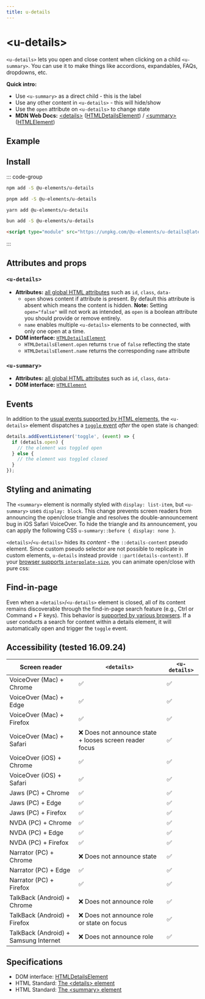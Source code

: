 ```yaml
---
title: u-details
---
```

<script setup>
import { data } from '../filesize.data.ts'
</script>

# &lt;u-details&gt; <mark data-badge="HTML"></mark>
`<u-details>` lets you open and close content when clicking on a child `<u-summary>`.
You can use it to make things like accordions, expandables, FAQs, dropdowns, etc.

**Quick intro:**
- Use `<u-summary>` as a direct child - this is the label
- Use any other content in `<u-details>` - this will hide/show
- Use the `open` attribute on `<u-details>` to change state
- **MDN Web Docs:** [&lt;details&gt;](https://developer.mozilla.org/en-US/docs/Web/HTML/Element/details) ([HTMLDetailsElement](https://developer.mozilla.org/en-US/docs/Web/API/HTMLDetailsElement)) /
[&lt;summary&gt;](https://developer.mozilla.org/en-US/docs/Web/HTML/Element/summary) ([HTMLElement](https://developer.mozilla.org/en-US/docs/Web/API/HTMLElement))

## Example
<Sandbox label="u-details code example" />
<pre hidden>
&lt;u-details&gt;
  &lt;u-summary&gt;Details&lt;/u-summary&gt;
  Something small enough to escape casual notice.
&lt;/u-details&gt;
</pre>

## Install <mark :data-badge="data['u-details']"></mark>

::: code-group

```bash [NPM]
npm add -S @u-elements/u-details
```

```bash [PNPM]
pnpm add -S @u-elements/u-details
```

```bash [Yarn]
yarn add @u-elements/u-details
```

```bash [Bun]
bun add -S @u-elements/u-details
```

```html [CDN]
<script type="module" src="https://unpkg.com/@u-elements/u-details@latest/dist/u-details.js"></script>
```
:::

## Attributes and props

### `<u-details>`

- **Attributes:** [all global HTML attributes](https://developer.mozilla.org/en-US/docs/Web/HTML/Global_attributes) such as `id`, `class`, `data-`
  - `open` shows content if attribute is present. By default this attribute is absent which means the content is hidden. **Note:** Setting `open="false"` will not work as intended, as `open` is a boolean attribute you should provide or remove entirely.
  - `name` enables multiple `<u-details>` elements to be connected, with only one open at a time.
- **DOM interface:** [`HTMLDetailsElement`](https://developer.mozilla.org/en-US/docs/Web/API/HTMLDetailsElement)
  - `HTMLDetailsElement.open` returns `true` of `false` reflecting the state
  - `HTMLDetailsElement.name` returns the corresponding `name` attribute

### `<u-summary>`

- **Attributes:** [all global HTML attributes](https://developer.mozilla.org/en-US/docs/Web/HTML/Global_attributes) such as `id`, `class`, `data-`
- **DOM interface:** [`HTMLElement`](https://developer.mozilla.org/en-US/docs/Web/API/HTMLElement)

## Events

In addition to the [usual events supported by HTML elements](https://developer.mozilla.org/en-US/docs/Web/API/Element#events), the `<u-details>` element dispatches a [`toggle` event](https://developer.mozilla.org/en-US/docs/Web/API/HTMLDetailsElement/toggle_event) _after_ the open state is changed:

```js
details.addEventListener('toggle', (event) => {
  if (details.open) {
    // the element was toggled open
  } else {
    // the element was toggled closed
  }
});
```

## Styling and animating

The `<summary>` element is normally styled with `display: list-item`, but `<u-summary>` uses `display: block`. This change prevents screen readers from announcing the open/close triangle and resolves the double-announcement bug in iOS Safari VoiceOver. To hide the triangle and its announcement, you can apply the following CSS `u-summary::before { display: none }`.

`<details>`/`<u-details>` hides its *content* - the `::details-content` pseudo element. Since custom pseudo selector are not
possible to replicate in custom elements, `u-details` instead provide `::part(details-content)`.
If your [browser supports `interpolate-size`](https://caniuse.com/mdn-css_properties_interpolate-size), you can animate open/close with pure css:

<Sandbox label="u-details styling example" />
<pre hidden>
&lt;u-details class="animate"&gt;
  &lt;u-summary&gt;Details animating if supported&lt;/u-summary&gt;
  Lorem ipsum dolor sit amet, consectetur adipiscing elit. Praesent interdum diam quis eros sollicitudin, et scelerisque arcu malesuada. Nunc pellentesque eleifend nulla a convallis.
&lt;/u-details&gt;
&lt;style&gt;
  .animate{
    @media (prefers-reduced-motion: no-preference) {
      interpolate-size: allow-keywords;
    }

    &amp;::part(details-content) {
      block-size: 0;
      overflow-y: clip; 
      transition: content-visibility 500ms allow-discrete,
                  height 500ms;
    }
    
    &amp;[open]::part(details-content) {
      height: auto;
    }
  }
&lt;/style&gt;
</pre>

## Find-in-page
Even when a `<details>`/`<u-details>` element is closed, all of its content remains discoverable through the find-in-page search feature (e.g., Ctrl or Command + F keys). This behavior is [supported by various browsers](https://caniuse.com/mdn-html_global_attributes_hidden_until-found_value). If a user conducts a search for content within a details element, it will automatically open and trigger the `toggle` event.

## Accessibility (tested 16.09.24)

| Screen reader | `<details>` | `<u-details>` |
| --- | --- | --- |
| VoiceOver (Mac) + Chrome | :white_check_mark: | :white_check_mark: |
| VoiceOver (Mac) + Edge | :white_check_mark: | :white_check_mark: |
| VoiceOver (Mac) + Firefox | :white_check_mark: | :white_check_mark: |
| VoiceOver (Mac) + Safari | :x: Does not announce state + looses screen reader focus | :white_check_mark: |
| VoiceOver (iOS) + Chrome | :white_check_mark: | :white_check_mark: |
| VoiceOver (iOS) + Safari | :white_check_mark: | :white_check_mark: |
| Jaws (PC) + Chrome | :white_check_mark: | :white_check_mark: |
| Jaws (PC) + Edge | :white_check_mark: | :white_check_mark: |
| Jaws (PC) + Firefox | :white_check_mark: | :white_check_mark: |
| NVDA (PC) + Chrome | :white_check_mark: | :white_check_mark: |
| NVDA (PC) + Edge | :white_check_mark: | :white_check_mark: |
| NVDA (PC) + Firefox | :white_check_mark: | :white_check_mark: |
| Narrator (PC) + Chrome | :x: Does not announce state | :white_check_mark: |
| Narrator (PC) + Edge | :white_check_mark: | :white_check_mark: |
| Narrator (PC) + Firefox | :white_check_mark: | :white_check_mark: |
| TalkBack (Android) + Chrome | :x: Does not announce role | :white_check_mark: |
| TalkBack (Android) + Firefox | :x: Does not announce role or state on focus | :white_check_mark: |
| TalkBack (Android) + Samsung Internet | :x: Does not announce role | :white_check_mark: |

## Specifications

- DOM interface: [HTMLDetailsElement](https://developer.mozilla.org/en-US/docs/Web/API/HTMLDetailsElement)
- HTML Standard: [The &lt;details&gt; element](https://html.spec.whatwg.org/multipage/interactive-elements.html#the-details-element)
- HTML Standard: [The &lt;summary&gt; element](https://html.spec.whatwg.org/multipage/interactive-elements.html#the-summary-element)